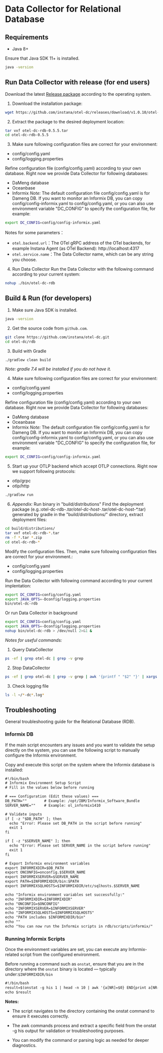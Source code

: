 # Data Collector for Relational Database


## Requirements

- Java 8+

Ensure that Java SDK 11+ is installed.
```bash
java -version
```


## Run Data Collector with release (for end users)
Download the latest  [Release package](https://github.com/instana/otel-dc/releases/tag/Release) according to the operating system.


1) Download the installation package:
```bash
wget https://github.com/instana/otel-dc/releases/download/v1.0.10/otel-dc-rdb-0.5.5.tar
```

2) Extract the package to the desired deployment location:
```bash
tar vxf otel-dc-rdb-0.5.5.tar
cd otel-dc-rdb-0.5.5
```

3) Make sure following configuration files are correct for your environment:
  - config/config.yaml
  - config/logging.properties

Refine configuration file (config/config.yaml) according to your own database. Right now we provide Data Collector for following databases:
  - DaMeng database
  - Oceanbase
  - Informix
*Note:* The default configuration file config/config.yaml is for Dameng DB. If you want to monitor an Informix DB, you can copy config/config-informix.yaml to config/config.yaml, or you can also use environment variable "DC_CONFIG" to specify the configuration file, for example:
```bash
export DC_CONFIG=config/config-informix.yaml
```

Notes for some parameters：
- `otel.backend.url`：The OTel gRPC address of the OTel backends, for example Instana Agent (as OTel Backend): http://localhost:4317
- `otel.service.name`：The Data Collector name, which can be any string you choose.

4) Run Data Collector
Run the Data Collector with the following command according to your current system:
```bash
nohup ./bin/otel-dc-rdb
```


## Build & Run (for developers)

1) Make sure Java SDK is installed.
```bash
java -version
```

2) Get the source code from `github.com`.
```bash
git clone https://github.com/instana/otel-dc.git
cd otel-dc/rdb
```

3) Build with Gradle
```bash
./gradlew clean build
```
*Note: gradle 7.4 will be installed if you do not have it.*

4) Make sure following configuration files are correct for your environment:
  - config/config.yaml
  - config/logging.properties

Refine configuration file (config/config.yaml) according to your own database. Right now we provide Data Collector for following databases:
  - DaMeng database
  - Oceanbase
  - Informix
*Note:* The default configuration file config/config.yaml is for Dameng DB. If you want to monitor an Informix DB, you can copy config/config-informix.yaml to config/config.yaml, or you can also use environment variable "DC_CONFIG" to specify the configuration file, for example:
```bash
export DC_CONFIG=config/config-informix.yaml
```

5) Start up your OTLP backend which accept OTLP connections. Right now we support following protocols:
- otlp/grpc
- otlp/http

```bash
./gradlew run
```

6) *Appendix:* Run binary in "build/distributions"
Find the deployment package (e.g.:otel-dc-rdb-*.tar/otel-dc-host-*.tar/otel-dc-host-*.tar) generated by gradle in the "build/distributions/" directory, extract deployment files:
```bash
cd build/distributions/
tar vxf otel-dc-rdb-*.tar
rm -f *.tar *.zip
cd otel-dc-rdb-*
```

Modify the configuration files.
Then, make sure following configuration files are correct for your environment.:
  - config/config.yaml
  - config/logging.properties

Run the Data Collector with following command according to your current implentation:
```bash
export DC_CONFIG=config/config.yaml
export JAVA_OPTS=-Dconfig/logging.properties
bin/otel-dc-rdb
```
Or run Data Collector in background
```bash
export DC_CONFIG=config/config.yaml
export JAVA_OPTS=-Dconfig/logging.properties
nohup bin/otel-dc-rdb > /dev/null 2>&1 &
```


*Notes for useful commands:* 

1) Query DataCollector
```bash
ps -ef | grep otel-dc | grep -v grep
```

2) Stop DataCollector
```bash
ps -ef | grep otel-dc | grep -v grep | awk '{printf " "$2" "}' | xargs kill -9
```

3) Check logging file
```bash
ls -l ~/*-dc*.log*
```

## Troubleshooting 
General troubleshooting guide for the Relational Database (RDB).

### Informix DB
If the main script encounters any issues and you want to validate the setup directly on the system, you can use the following script to manually configure the Informix environment.

Copy and execute this script on the system where the Informix database is installed:

```dtd
#!/bin/bash
# Informix Environment Setup Script
# Fill in the values below before running

# === Configuration (Edit these values) ===
DB_PATH=""        # Example: /opt/IBM/Informix_Software_Bundle
SERVER_NAME=""    # Example: ol_informix1410

# Validate inputs
if [ -z "$DB_PATH" ]; then
  echo "Error: Please set DB_PATH in the script before running"
  exit 1
fi

if [ -z "$SERVER_NAME" ]; then
  echo "Error: Please set SERVER_NAME in the script before running"
  exit 1
fi

# Export Informix environment variables
export INFORMIXDIR=$DB_PATH
export ONCONFIG=onconfig.$SERVER_NAME
export INFORMIXSERVER=$SERVER_NAME
export PATH=$INFORMIXDIR/bin:$PATH
export INFORMIXSQLHOSTS=$INFORMIXDIR/etc/sqlhosts.$SERVER_NAME

echo "Informix environment variables set successfully:"
echo "INFORMIXDIR=$INFORMIXDIR"
echo "ONCONFIG=$ONCONFIG"
echo "INFORMIXSERVER=$INFORMIXSERVER"
echo "INFORMIXSQLHOSTS=$INFORMIXSQLHOSTS"
echo "PATH includes $INFORMIXDIR/bin"
echo ""
echo "You can now run the Informix scripts in rdb/scripts/informix/"
```


### Running Informix Scripts

Once the environment variables are set, you can execute any Informix-related script from the configured environment.

Before running a command such as `onstat`, ensure that you are in the directory where the `onstat` binary is located — typically under:``$INFORMIXDIR/bin``

```dtd
#!/bin/bash
result=$(onstat -g his 1 | head -n 10 | awk '{a[NR]=$0} END{print a[NR-1]}' | awk '{print $4}')
echo $result
```

**Notes:**
* The script navigates to the directory containing the onstat command to ensure it executes correctly.

* The awk commands process and extract a specific field from the onstat -g his output for validation or troubleshooting purposes.

* You can modify the command or parsing logic as needed for deeper diagnostics.